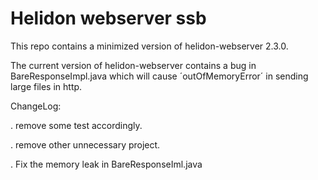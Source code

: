 # Helidon webserver ssb

This repo contains a minimized version of helidon-webserver 2.3.0.

The current version of helidon-webserver contains a bug in BareResponseImpl.java which will cause ´outOfMemoryError´ in sending large files in http.

ChangeLog:

 . remove some test accordingly.

 . remove other unnecessary project.

 . Fix the memory leak in BareResponseIml.java
